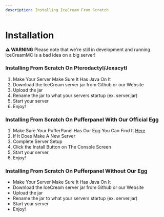 ```yaml
---
description: Installing IceCream From Scratch
---
```


# Installation

**⚠️ WARNING** Please note that we're still in development and running IceCreamMC is a bad idea on a big server!

### Installing From Scratch On Pterodactyl/Jexacytl

1. Make Your Server Make Sure It Has Java On It
2. Download the IceCream server jar from Github or our Website
3. Upload the jar
4. Rename the jar to what your servers startup (ex. server.jar)
5. Start your server
6. Enjoy!

### Installing From Scratch On Pufferpanel With Our Official Egg

1. Make Sure Your PufferPanel Has Our Egg You Can Find It [Here](https://icecreammc.github.io/pufferpanel.json)
2. If It Does Make A New Server
3. Complete Server Setup
4. Click the Install Button on The Console Screen
5. Start your server
6. Enjoy!

### Installing From Scratch On Pufferpanel Without Our Egg

* Make Your Server Make Sure It Has Java On It
* Download the IceCream server jar from Github or our Website
* Upload the jar
* Rename the jar to what your servers startup (ex. server.jar)
* Start your server
* Enjoy!
